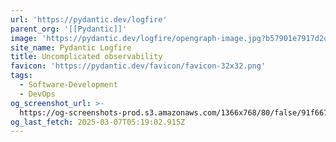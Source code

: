 ```yaml
---
url: 'https://pydantic.dev/logfire'
parent_org: '[[Pydantic]]'
image: 'https://pydantic.dev/logfire/opengraph-image.jpg?b57901e7917d2d58'
site_name: Pydantic Logfire
title: Uncomplicated observability
favicon: 'https://pydantic.dev/favicon/favicon-32x32.png'
tags:
  - Software-Development
  - DevOps
og_screenshot_url: >-
  https://og-screenshots-prod.s3.amazonaws.com/1366x768/80/false/91f667ee67e6ae074f59748e1f2ecb195cad064afd4b060fe636dd8c86a4adb5.jpeg
og_last_fetch: 2025-03-07T05:19:02.915Z
---
```



